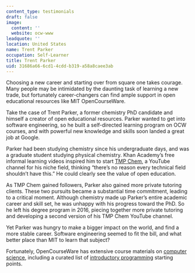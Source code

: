 ```yaml
---
content_type: testimonials
draft: false
image:
  content: ''
  website: ocw-www
leadquote: ''
location: United States
name: Trent Parker
occupation: Self-Learner
title: Trent Parker
uid: 31686a66-6cd1-4cdd-b319-a58a8caee3ab
---
```

Choosing a new career and starting over from square one takes courage. Many people may be intimidated by the daunting task of learning a new trade, but fortunately career-changers can find ample support in open educational resources like MIT OpenCourseWare.

Take the case of Trent Parker, a former chemistry PhD candidate and himself a creator of open educational resources. Parker wanted to get into software engineering, so he built a self-directed learning program on OCW courses, and with powerful new knowledge and skills soon landed a great job at Google.

Parker had been studying chemistry since his undergraduate days, and was a graduate student studying physical chemistry. Khan Academy’s free informal learning videos inspired him to start [TMP Chem](https://www.youtube.com/user/TMPChem), a YouTube channel for his niche field, thinking “there’s no reason every technical field shouldn’t have this.” He could clearly see the value of open education.

As TMP Chem gained followers, Parker also gained more private tutoring clients. These two pursuits became a substantial time commitment, leading to a critical moment. Although chemistry made up Parker’s entire academic career and skill set, he was unhappy with his progress toward the PhD. So he left his degree program in 2016, piecing together more private tutoring and developing a second version of his TMP Chem YouTube channel.

Yet Parker was hungry to make a bigger impact on the world, and find a more stable career. Software engineering seemed to fit the bill, and what better place than MIT to learn that subject?

Fortunately, OpenCourseWare has extensive course materials on [computer science](https://ocwnext.odl.mit.edu/search/?t=Computer%20Science), including a curated list of [introductory programming](https://ocwnext.odl.mit.edu/pages/introductory-programming/) starting points.